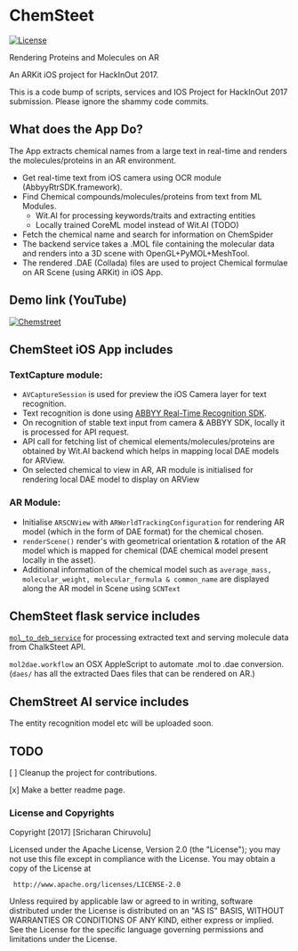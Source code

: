 # ChemSteet

[![License](https://img.shields.io/badge/License-Apache%202.0-blue.svg)](https://opensource.org/licenses/Apache-2.0)


Rendering Proteins and Molecules on AR

An ARKit iOS project for HackInOut 2017.

This is a code bump of scripts, services and IOS Project for HackInOut 2017 submission. Please ignore the shammy code commits.


## What does the App Do?

The App extracts chemical names from a large text in real-time and renders the molecules/proteins in an AR environment.

- Get real-time text from iOS camera using OCR module (AbbyyRtrSDK.framework).
- Find Chemical compounds/molecules/proteins from text from ML Modules.
  - Wit.AI for processing keywords/traits and extracting entities
  - Locally trained CoreML model instead of Wit.AI (TODO)
- Fetch the chemical name and search for information on ChemSpider 
- The backend service takes a .MOL file containing the molecular data and renders into a 3D scene with OpenGL+PyMOL+MeshTool.
- The rendered .DAE (Collada) files are used to project Chemical formulae on AR Scene (using ARKit) in iOS App.

## Demo link (YouTube)

[![Chemstreet](https://img.youtube.com/vi/W6PZENy11IY/0.jpg)](https://youtu.be/W6PZENy11IY)

## ChemSteet iOS App includes

### TextCapture module:
- `AVCaptureSession` is used for preview the iOS Camera layer for text recognition.
- Text recognition is done using [ABBYY Real-Time Recognition SDK](https://github.com/abbyysdk/RTR-SDK.iOS/). 
- On recognition of stable text input from camera & ABBYY SDK, locally it is processed for API request.
- API call for fetching list of chemical elements/molecules/proteins are obtained by Wit.AI backend which helps in mapping local DAE models for ARView.
- On selected chemical to view in AR, AR module is initialised for rendering local DAE model to display on ARView

### AR Module:
- Initialise `ARSCNView` with `ARWorldTrackingConfiguration` for rendering AR model (which in the form of DAE format) for the chemical chosen.
- `renderScene()` render's with geometrical orientation & rotation of the AR model which is mapped for chemical (DAE chemical model present locally in the asset).
- Additional information of the chemical model such as `average_mass, molecular_weight, molecular_formula & common_name` are displayed along the AR model in Scene using `SCNText`

## ChemSteet flask service includes
[`mol_to_deb_service`](https://vast-dusk-78988.herokuapp.com/process/?q=%22It%20reacts%20with%20hydroxyl%20radical%20(%E2%80%A2OH)%20to%20produce%20a%20radical%20intermediate%20%E2%80%A2HOCO,%20which%20transfers%20rapidly%20its%20radical%20hydrogen%20to%20O2%20to%20form%20peroxy%20radical%20(HO2%E2%80%A2)%20and%20carbon%20dioxide%20(CO2)%22) for processing extracted text and serving molecule data from ChalkSteet API.

`mol2dae.workflow` an OSX AppleScript to automate .mol to .dae conversion. (`daes/` has all the extracted Daes files that can be rendered on AR.)

## ChemStreet AI service includes

The entity recognition model etc will be uploaded soon.


## TODO

[ ] Cleanup the project for contributions.

[x] Make a better readme page.

### License and Copyrights

   Copyright [2017] [Sricharan Chiruvolu]

   Licensed under the Apache License, Version 2.0 (the "License");
   you may not use this file except in compliance with the License.
   You may obtain a copy of the License at

     http://www.apache.org/licenses/LICENSE-2.0

   Unless required by applicable law or agreed to in writing, software
   distributed under the License is distributed on an "AS IS" BASIS,
   WITHOUT WARRANTIES OR CONDITIONS OF ANY KIND, either express or implied.
   See the License for the specific language governing permissions and
   limitations under the License.
